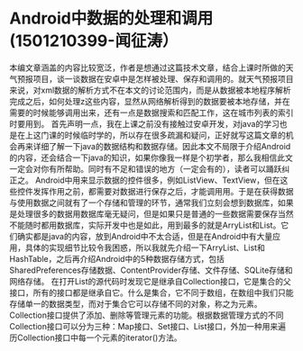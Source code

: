 # Android中数据的处理和调用(1501210399-闻征涛）



本编文章涵盖的内容比较宽泛，作者是想通过这篇技术文章，结合上课时所做的天气预报项目，谈一谈数据在安卓中是怎样被处理、保存和调用的。就天气预报项目来说，对xml数据的解析方式不在本文的讨论范围内，而是从数据被本地程序解析完成之后，如何处理z这些内容，显然从网络解析得到的数据要被本地存储，并在需要的时候能够调用出来，还有一点是数据搜索和匹配工作，这在城市列表的索引时要用到。
首先声明一点，我在上课之前没有接触过安卓开发，对java的学习也是在上这门课的时候临时学的，所以存在很多疏漏和疑问，正好就写这篇文章的机会再来详细了解一下java的数据结构和数据存储。因此本文不局限于介绍Android的内容，还会结合一下java的知识，如果你像我一样是个初学者，那么我相信此文一定会对你有所帮助。同时有不足和错误的地方（一定会有的），读者可以踊跃纠正之。
Android中用来显示数据的控件很多，例如ListView、TextView，但在这些控件发挥作用之前，都需要对数据进行保存之后，才能调用用。于是在获得数据与使用数据之间就有了一个存储和管理的环节，通常我们立刻会想到数据库，如果是处理很多的数据用数据库毫无疑问，但是如果只是普通的一些数据需要保存当然不能随时都用数据库，实际开发中也是如此，用到最多的就是ArryList和List。它们确实都是java的内容，放到Android中不太合适，但是在Android中有大量应用，具体的实现细节比较令我困惑，所以我就先介绍一下ArryList、List和HashTable，之后再介绍Android中的5种数据存储方式，包括SharedPreferences存储数据、ContentProvider存储、文件存储、SQLite存储和网络存储。
在打开List的源代码时发现它是继承自Collection接口，它是集合的父接口，所有的接口都是继承自它。什么是集合，它不同于数组，在数组中我们只能存储单一的数据类型，而对于集合它可以存储不同的对象，称之为元素。Collection接口提供了添加、删除等管理元素的功能。根据数据管理方式的不同Collection接口可以分为三种：Map接口、Set接口、List接口，外加一种用来遍历Collection接口中每一个元素的iterator()方法。